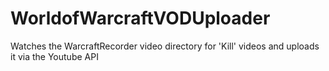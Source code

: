 # WorldofWarcraftVODUploader
Watches the WarcraftRecorder video directory for 'Kill' videos and uploads it via the Youtube API
